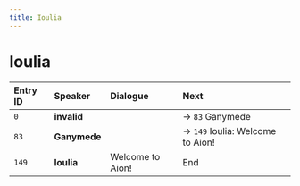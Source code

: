 ```yaml
---
title: Ioulia
---
```


# Ioulia


| Entry ID | Speaker | Dialogue | Next |
| :------- | :------ | :------- | :------------ |
| `0` | **invalid** |  | → `83` Ganymede |
| `83` | **Ganymede** |  | → `149` Ioulia: Welcome to Aion\! |
| `149` | **Ioulia** | Welcome to Aion\! | End |
